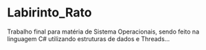 # Labirinto_Rato

Trabalho final para matéria de Sistema Operacionais, sendo feito na linguagem C# utilizando estruturas de dados e Threads...
